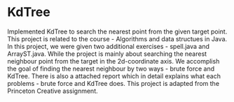 # KdTree
Implemented KdTree to search the nearest point from the given target point.  
This project is related to the course - Algorithms and data structues in Java. In this project, we were given two additional exercises - spell.java and ArrayST.java. While the project is mainly about searching the nearest neighbour point from the target in the 2d-coordinate axis. We accomplish the goal of finding the nearest neighbour by two ways - brute force and KdTree. 
There is also a attached report which in detail explains what each problems - brute force and KdTree does.
This project is adapted from the Princeton Creative assignment. 
